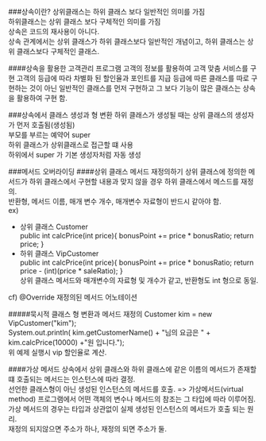 ###상속이란?
상위클래스는 하위 클래스 보다 일반적인 의미를 가짐  
하위클래스는 상위 클래스 보다 구체적인 의미를 가짐   
상속은 코드의 재사용이 아니다.   
상속 관계에서는 상위 클래스가 하위 클래스보다 일반적인 개념이고, 
하위 클래스는 상위 클래스보다 구체적인 클래스.
 
 ####상속을 활용한 고객관리 프로그램
 고객의 정보를 활용하여 고객 맞춤 서비스를 구현
 고객의 등급에 따라 차별화 된 할인율과 포인트를 지급
 등급에 따른 클래스를 따로 구현하는 것이 아닌 일반적인 클래스를 
 먼저 구현하고 그 보다 기능이 많은 클래스는 상속을 활용하여 구현 함.  
 
 ###상속에서 클래스 생성과 형 변환
 하위 클래스가 생성될 때는 상위 클래스의 생성자가 먼저 호출됨(생성됨)  
 부모를 부르는 예약어 super  
 하위 클래스가 상위클래스로 접근할 떄 사용  
 하위에서 super 가 기본 생성자처럼 자동 생성  
 
 ###메서드 오버라이딩
 ####상위 클래스 메서드 재정의하기
 상위 클래스에 정의한 메서드가 하위 클래스에서 구현할 내용과 맞지 않을 경우 하위 클래스에서 메스드를 재정의.  
 반환형, 메서드 이름, 매개 변수 개수, 매개변수 자료형이 반드시 같아야 함.   
 ex)   
 * 상위 클래스 Customer  
  public int calcPrice(int price){
    bonusPoint += price * bonusRatio;
    return price;
  }  
 * 하위 클래스 VipCustomer  
  public int calcPrice(int price){
    bonusPoint += price * bonusRatio;
    return price - (int)(price * saleRatio);
  }  
 상위 클래스 메서드와 매개변수의 자료형 및 개수가 같고, 반환형도 int 형으로 동일.    
 
 cf) @Override 재정의된 메서드 어노테이션  
 
 #####묵시적 클래스 형 변환과 메서드 재정의
 Customer kim = new VipCustomer("kim");  
 System.out.println( kim.getCustomerName() + "님의 요금은 " + kim.calcPrice(10000) +"원 입니다.");  
 위 예제 실행시 vip 할인율로 계산.   

 ####가상 메서드
 상속에서 상위 클래스와 하위 클래스에 같은 이름의 메서드가 존재할 떄 호출되는 메서드는 인스턴스에 따라 결정.   
 선언한 클래스형이 아닌 생성된 인스턴스의 메서드를 호출. => 가상메서드(virtual method) 
 프로그램에서 어떤 객체의 변수나 메서드의 참조는 그 타입에 따라 이루어짐.  
 가상 메서드의 경우는 타입과 상관없이 실제 생성된 인스턴스의 메서드가 호출 되는 원리.  
 재정의 되지않으면 주소가 하나, 재정의 되면 주소가 둘.
 